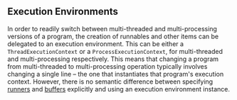 ## Execution Environments

In order to readily switch between multi-threaded and multi-processing versions of a program, the creation of runnables and other items can be delegated to an execution environment.
This can be either a `ThreadExecutionContext` or a `ProcessExecutionContext`, for multi-threaded and multi-processing respectively.
This means that changing a program from multi-threaded to multi-processing operation typically involves changing a single line – the one that instantiates that program's execution context.
However, there is no semantic difference between specifying [runners][runner] and [buffers][buffer] explicitly and using an execution environment instance.

[runner]: ../runner
[buffer]: ../buffer
